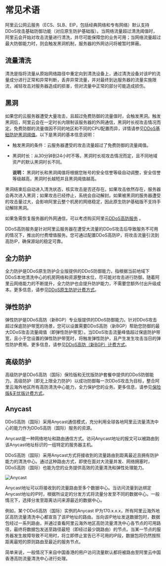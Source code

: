 # 常见术语

阿里云公网云服务（ECS、SLB、EIP，包括经典网络和专有网络）默认支持DDoS攻击基础防御功能（对应原生防护基础版）。当网络流量超过清洗阈值时，阿里云会开始对攻击流量进行清洗，并尽可能保障您的业务可用；当网络流量超过最大防御能力时，则会触发黑洞机制，服务器的外网访问将被暂时屏蔽。

## 流量清洗

清洗是指将流量从原始网络路径中重定向到清洗设备上，通过清洗设备对该IP的流量成分进行正常和异常判断，丢弃异常流量，并对最终到达服务器的流量实施限流，减轻攻击对服务器造成的损害，但对流量中正常的部分可能造成损伤。

## 黑洞

如果您的云服务器遭受大量攻击，且超过免费防御的流量值时，会触发黑洞。触发黑洞后，阿里云会在一定时长内限制该服务器的外网通信，黑洞时长视攻击情况而定。免费防御的流量值因不同的地区和不同的CPU配置而异，详情请参见[DDoS基础防护黑洞阈值](/cn.zh-CN/3分钟了解DDoS攻击/黑洞策略/DDoS基础防护黑洞阈值.md)。以下是黑洞的基本信息说明：

-   触发黑洞的条件：云服务器遭受的攻击流量超过了免费防御的流量阈值。
-   黑洞时长：从30分钟到24小时不等。黑洞时长视攻击情况而定，且不同地域资产的默认黑洞时长不同。

    **说明：** 黑洞时长和黑洞阈值将根据您账号的安全信誉等级自动调整，安全信誉等级越高，黑洞时长越短并且黑洞阈值越高。


黑洞结束后自动进入清洗状态，核实攻击是否还存在。如果攻击依然存在，服务器会再次进入黑洞；如果攻击已经停止，系统会自动解封。如果被黑洞的服务器遭受的攻击量过大，会影响阿里云整个机房的网络稳定，因此原生防护基础版不支持手动解除黑洞。

如果急需恢复服务器的外网通信，可以考虑购买阿里云[DDoS高防服务](https://www.aliyun.com/product/security/ddos) 。

DDoS高防服务是针对阿里云服务器在遭受大流量的DDoS攻击后导致服务不可用的情况下，推出的付费增值服务。您可通过配置DDoS高防IP，将攻击流量引流到高防IP，确保源站的稳定可靠。

## 全力防护

全力防护是DDoS原生防护企业版提供的DDoS防御能力，指根据当前地域下DDoS本地清洗中心的机房网络和资源整体水位，尽可能对攻击进行防御，随着阿里云网络能力的不断提升，全力防护也会提升防护能力，不需要您额外付出升级成本。更多信息，请参见[DDoS原生防护计费方式](/cn.zh-CN/产品定价/DDoS原生防护计费方式.md)。

## 弹性防护

弹性防护是DDoS高防（新BGP）专业版提供的DDoS防御能力。针对DDoS攻击超过保底防护带宽的场景，您可以设置需要DDoS高防（新BGP）帮助您防御的最大DDoS攻击流量阈值（即弹性防护带宽）。当DDoS攻击流量峰值超过保底防护带宽，且小于您设置的弹性防护带宽时，将触发弹性防护，且产生发生攻击当日的弹性防护费用。更多信息，请参见[DDoS高防（新BGP）计费方式](/cn.zh-CN/产品定价/DDoS高防（新BGP）计费方式.md)。

## 高级防护

高级防护是DDoS高防（国际）保险版和无忧版防护套餐中提供的DDoS防御能力。高级防护（即无上限全力防护）以成功防御每一次DDoS攻击为目标，整合阿里云海外地区所有高防清洗中心能力，全力保护您的业务。更多信息，请参见[保险版&无忧版计费方式](/cn.zh-CN/产品定价/DDoS高防（国际）计费方式/保险版&无忧版计费方式.md)。

## Anycast

DDoS高防（国际）采用Anycast通信模式，充分利用全球各地阿里云流量清洗中心的能力作为DDoS高防（国际）服务的资源。

Anycast是一种网络地址和路由通信方式。访问Anycast地址的报文可以被路由到该Anycast地址标识的一组特定的服务器主机。

DDoS高防（国际）采用Anycast方式将接收到的流量路由到距离最近且拥有防护能力的清洗中心。通过这种路由方式，即使在面对大流量并发、网络拥塞时，DDoS高防（国际）也能为您的业务提供高效的流量清洗和弹性处理能力。

![Anycast](https://static-aliyun-doc.oss-cn-hangzhou.aliyuncs.com/assets/img/zh-CN/0560858951/p38704.png)

Anycast地址可以将接收到的流量路由至多个数据中心。当访问流量到达绑定Anycast地址的IP时，根据所设定的分发方式将流量分发至不同的数据中心。一般情况下，选择分发至距离访问来源最近的数据中心。

例如，某个DDoS高防（国际）实例的Anycast IP为170.x.x.x，所有阿里云海外地区高防流量清洗中心都宣告了该IP地址的路由。当向该IP地址发送数据包时，数据包经过一系列路由，并通过查看阿里云海外地区高防流量清洗中心各节点的可用路径，最终将数据包发送至路径最短（即经过最少跳路由）的节点。当某一节点的服务器发生故障导致不可用时，将立即停止宣告已不可用的IP段，数据包将仍然按照距离最短的原则路由至最近的服务节点。

简单来说，一般情况下来自中国香港的用户访问流量默认都将被路由至阿里云中国香港高防流量清洗中心进行处理。

